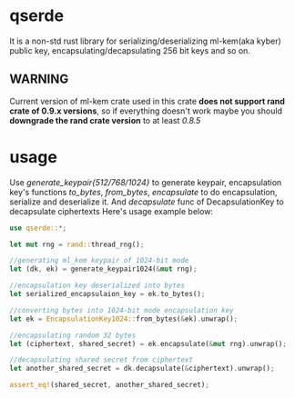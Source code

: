 # qserde
It is a non-std rust library for serializing/deserializing ml-kem(aka kyber) public key, encapsulating/decapsulating 256 bit keys and so on.
## WARNING
Current version of ml-kem crate used in this crate **does not support rand crate of 0.9.x versions**, so if everything doesn't work maybe you should **downgrade the rand crate version** to at least *0.8.5*
# usage
Use _generate_keypair{512/768/1024}_ to generate keypair, encapsulation key's functions *to_bytes*, *from_bytes*, *encapsulate* to do encapsulation, serialize and deserialize it. And *decapsulate* func of DecapsulationKey to decapsulate ciphertexts
Here's usage example below:

``` rust
use qserde::*;

let mut rng = rand::thread_rng();

//generating ml_kem keypair of 1024-bit mode
let (dk, ek) = generate_keypair1024(&mut rng);

//encapsulation key deserialized into bytes
let serialized_encapsulaion_key = ek.to_bytes();

//converting bytes into 1024-bit mode encapsulation key
let ek = EncapsulationKey1024::from_bytes(&ek).unwrap();

//encapsulating random 32 bytes
let (ciphertext, shared_secret) = ek.encapsulate(&mut rng).unwrap();

//decapsulating shared secret from ciphertext
let another_shared_secret = dk.decapsulate(&ciphertext).unwrap();

assert_eq!(shared_secret, another_shared_secret);
```
